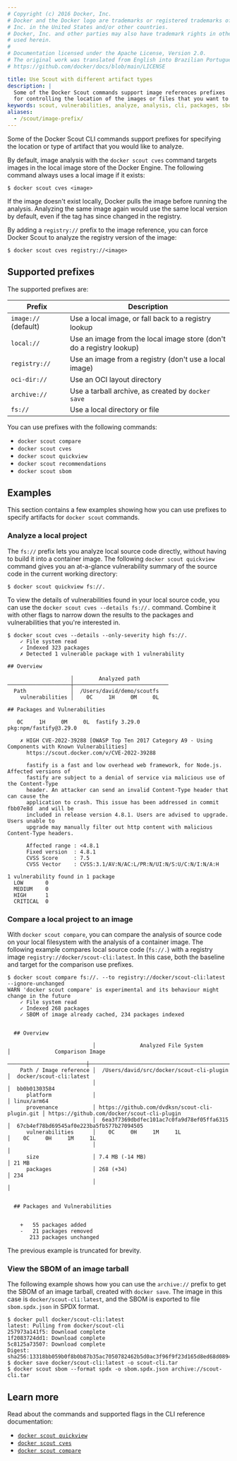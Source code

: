 ```yaml
---
# Copyright (c) 2016 Docker, Inc.
# Docker and the Docker logo are trademarks or registered trademarks of Docker,
# Inc. in the United States and/or other countries.
# Docker, Inc. and other parties may also have trademark rights in other terms
# used herein.
#
# Documentation licensed under the Apache License, Version 2.0.
# The original work was translated from English into Brazilian Portuguese.
# https://github.com/docker/docs/blob/main/LICENSE

title: Use Scout with different artifact types
description: |
  Some of the Docker Scout commands support image references prefixes
  for controlling the location of the images or files that you want to analyze.
keywords: scout, vulnerabilities, analyze, analysis, cli, packages, sbom, cve, security, local, source, code, supply chain
aliases:
  - /scout/image-prefix/
---
```

Some of the Docker Scout CLI commands support prefixes for specifying
the location or type of artifact that you would like to analyze.

By default, image analysis with the `docker scout cves` command
targets images in the local image store of the Docker Engine.
The following command always uses a local image if it exists:

```console
$ docker scout cves <image>
```

If the image doesn't exist locally, Docker pulls the image before running the analysis.
Analyzing the same image again would use the same local version by default,
even if the tag has since changed in the registry.

By adding a `registry://` prefix to the image reference,
you can force Docker Scout to analyze the registry version of the image:

```console
$ docker scout cves registry://<image>
```

## Supported prefixes

The supported prefixes are:

| Prefix               | Description                                                          |
| -------------------- | -------------------------------------------------------------------- |
| `image://` (default) | Use a local image, or fall back to a registry lookup                 |
| `local://`           | Use an image from the local image store (don't do a registry lookup) |
| `registry://`        | Use an image from a registry (don't use a local image)               |
| `oci-dir://`         | Use an OCI layout directory                                          |
| `archive://`         | Use a tarball archive, as created by `docker save`                   |
| `fs://`              | Use a local directory or file                                        |

You can use prefixes with the following commands:

- `docker scout compare`
- `docker scout cves`
- `docker scout quickview`
- `docker scout recommendations`
- `docker scout sbom`

## Examples

This section contains a few examples showing how you can use prefixes
to specify artifacts for `docker scout` commands.

### Analyze a local project

The `fs://` prefix lets you analyze local source code directly,
without having to build it into a container image.
The following `docker scout quickview` command gives you an
at-a-glance vulnerability summary of the source code in the current working directory:

```console
$ docker scout quickview fs://.
```

To view the details of vulnerabilities found in your local source code, you can
use the `docker scout cves --details fs://.` command. Combine it with
other flags to narrow down the results to the packages and vulnerabilities that
you're interested in.

```console
$ docker scout cves --details --only-severity high fs://.
    ✓ File system read
    ✓ Indexed 323 packages
    ✗ Detected 1 vulnerable package with 1 vulnerability

​## Overview

                    │        Analyzed path
────────────────────┼──────────────────────────────
  Path              │  /Users/david/demo/scoutfs
    vulnerabilities │    0C     1H     0M     0L

​## Packages and Vulnerabilities

   0C     1H     0M     0L  fastify 3.29.0
pkg:npm/fastify@3.29.0

    ✗ HIGH CVE-2022-39288 [OWASP Top Ten 2017 Category A9 - Using Components with Known Vulnerabilities]
      https://scout.docker.com/v/CVE-2022-39288

      fastify is a fast and low overhead web framework, for Node.js. Affected versions of
      fastify are subject to a denial of service via malicious use of the Content-Type
      header. An attacker can send an invalid Content-Type header that can cause the
      application to crash. This issue has been addressed in commit  fbb07e8d  and will be
      included in release version 4.8.1. Users are advised to upgrade. Users unable to
      upgrade may manually filter out http content with malicious Content-Type headers.

      Affected range : <4.8.1
      Fixed version  : 4.8.1
      CVSS Score     : 7.5
      CVSS Vector    : CVSS:3.1/AV:N/AC:L/PR:N/UI:N/S:U/C:N/I:N/A:H

1 vulnerability found in 1 package
  LOW       0
  MEDIUM    0
  HIGH      1
  CRITICAL  0
```

### Compare a local project to an image

With `docker scout compare`, you can compare the analysis of source code on
your local filesystem with the analysis of a container image.
The following example compares local source code (`fs://.`)
with a registry image `registry://docker/scout-cli:latest`.
In this case, both the baseline and target for the comparison use prefixes.

```console
$ docker scout compare fs://. --to registry://docker/scout-cli:latest --ignore-unchanged
WARN 'docker scout compare' is experimental and its behaviour might change in the future
    ✓ File system read
    ✓ Indexed 268 packages
    ✓ SBOM of image already cached, 234 packages indexed


  ## Overview

                           │              Analyzed File System              │              Comparison Image
  ─────────────────────────┼────────────────────────────────────────────────┼─────────────────────────────────────────────
    Path / Image reference │  /Users/david/src/docker/scout-cli-plugin      │  docker/scout-cli:latest
                           │                                                │  bb0b01303584
      platform             │                                                │ linux/arm64
      provenance           │ https://github.com/dvdksn/scout-cli-plugin.git │ https://github.com/docker/scout-cli-plugin
                           │  6ea3f7369dbdfec101ac7c0fa9d78ef05ffa6315      │  67cb4ef78bd69545af0e223ba5fb577b27094505
      vulnerabilities      │    0C     0H     1M     1L                     │    0C     0H     1M     1L
                           │                                                │
      size                 │ 7.4 MB (-14 MB)                                │ 21 MB
      packages             │ 268 (+34)                                      │ 234
                           │                                                │


  ## Packages and Vulnerabilities


    +   55 packages added
    -   21 packages removed
       213 packages unchanged
```

The previous example is truncated for brevity.

### View the SBOM of an image tarball

The following example shows how you can use the `archive://` prefix
to get the SBOM of an image tarball, created with `docker save`.
The image in this case is `docker/scout-cli:latest`,
and the SBOM is exported to file `sbom.spdx.json` in SPDX format.

```console
$ docker pull docker/scout-cli:latest
latest: Pulling from docker/scout-cli
257973a141f5: Download complete 
1f2083724dd1: Download complete 
5c8125a73507: Download complete 
Digest: sha256:13318bb059b0f8b0b87b35ac7050782462b5d0ac3f96f9f23d165d8ed68d0894
$ docker save docker/scout-cli:latest -o scout-cli.tar
$ docker scout sbom --format spdx -o sbom.spdx.json archive://scout-cli.tar
```

## Learn more

Read about the commands and supported flags in the CLI reference documentation:

- [`docker scout quickview`](/reference/cli/docker/scout/quickview.md)
- [`docker scout cves`](/reference/cli/docker/scout/cves.md)
- [`docker scout compare`](/reference/cli/docker/scout/compare.md)
